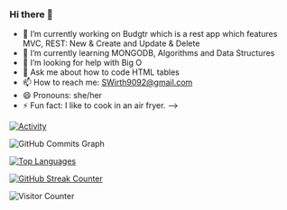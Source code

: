 ### Hi there 👋

- 🔭 I’m currently working on Budgtr which is a rest app which features MVC, REST: New & Create and Update & Delete
- 🌱 I’m currently learning MONGODB, Algorithms and Data Structures
- 🤔 I’m looking for help with Big O
- 💬 Ask me about how to code HTML tables
- 📫 How to reach me: SWirth9092@gmail.com
- 😄 Pronouns: she/her
- ⚡ Fun fact: I like to cook in an air fryer.
-->

[![Activity](https://github-readme-stats.vercel.app/api?username=swirth9092&count_private=true&show_icons=true&include_all_commits=true&theme=vue-dark&custom_title=Activity)](https://github.com/anuraghazra/github-readme-stats)

<img src="https://activity-graph.herokuapp.com/graph?username=swirth9092&bg_color=1c1917&color=ffffff&line=0891b2&point=ffffff&area_color=1c1917&area=true&hide_border=true&custom_title=GitHub%20Commits%20Graph" alt="GitHub Commits Graph" />

[![Top Languages](https://github-readme-stats.vercel.app/api/top-langs/?username=swirth9092&theme=vue-dark&custom_title=Languages&layout=compact)](https://github.com/anuraghazra/github-readme-stats)

[![GitHub Streak Counter](https://github-readme-streak-stats.herokuapp.com/?user=swirth9092&theme=vue-dark)](https://git.io/streak-stats)

![Visitor Counter](https://visitor-badge.glitch.me/badge?page_id=swirth9092.swirth9092)
